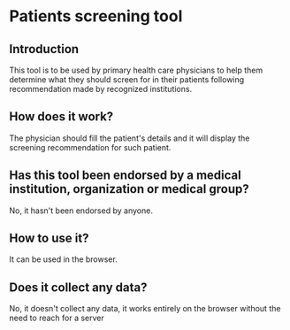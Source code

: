 # Patients screening tool

## Introduction

This tool is to be used by primary health care physicians to help them determine what they should screen for in their patients following recommendation made by recognized institutions.

## How does it work?

The physician should fill the patient's details and it will display the screening recommendation for such patient.

## Has this tool been endorsed by a medical institution, organization or medical group?

No, it hasn't been endorsed by anyone.

## How to use it?

It can be used in the browser.

## Does it collect any data?

No, it doesn't collect any data, it works entirely on the browser without the need to reach for a server